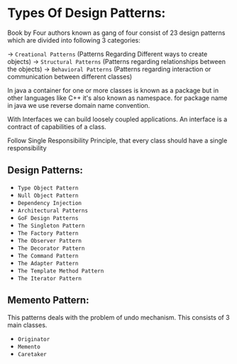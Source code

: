 # Types Of Design Patterns:

Book by Four authors known as gang of four consist of 23 design patterns which are divided into following 3 categories:

-> `Creational Patterns` (Patterns Regarding Different ways to create objects)
-> `Structural Patterns` (Patterns regarding relationships between the objects)
-> `Behavioral Patterns` (Patterns regarding interaction or communication between different classes)

In java a container for one or more classes is known as a package but in other languages like C++ it's also known as namespace. for package name in java we use reverse domain name convention. 

With Interfaces we can build loosely coupled applications. An interface is a contract of capabilities of a class.

Follow Single Responsibility Principle, that every class should have a single responsibility

## Design Patterns:

* `Type Object Pattern`
* `Null Object Pattern`
* `Dependency Injection`
* `Architectural Patterns`
* `GoF Design Patterns` 
* `The Singleton Pattern`
* `The Factory Pattern`
* `The Observer Pattern`
* `The Decorator Pattern`
* `The Command Pattern`
* `The Adapter Pattern`
* `The Template Method Pattern`
* `The Iterator Pattern`

## Memento Pattern:
This patterns deals with the problem of undo mechanism. This consists of 3 main classes.
- `Originator` 
- `Memento`
- `Caretaker`